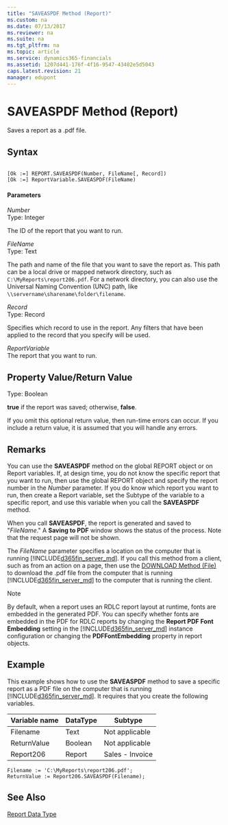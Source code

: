 ```yaml
---
title: "SAVEASPDF Method (Report)"
ms.custom: na
ms.date: 07/13/2017
ms.reviewer: na
ms.suite: na
ms.tgt_pltfrm: na
ms.topic: article
ms.service: dynamics365-financials
ms.assetid: 1207d441-176f-4f16-9547-43402e5d5043
caps.latest.revision: 21
manager: edupont
---
```


 

# SAVEASPDF Method (Report)
Saves a report as a .pdf file.  

## Syntax  

```  

[Ok :=] REPORT.SAVEASPDF(Number, FileName[, Record])  
[Ok :=] ReportVariable.SAVEASPDF(FileName)  
```  

#### Parameters  
 *Number*  
 Type: Integer  

 The ID of the report that you want to run.   

 *FileName*  
 Type: Text  

 The path and name of the file that you want to save the report as. This path can be a local drive or mapped network directory, such as `C:\MyReports\report206.pdf`. For a network directory, you can also use the Universal Naming Convention (UNC) path, like `\\servername\sharename\folder\filename`.    

 *Record*  
 Type: Record  

 Specifies which record to use in the report. Any filters that have been applied to the record that you specify will be used.  

 *ReportVariable*  
 The report that you want to run.  

## Property Value/Return Value  
 Type: Boolean  

 **true** if the report was saved; otherwise, **false**.  

 If you omit this optional return value, then run-time errors can occur. If you include a return value, it is assumed that you will handle any errors.  

## Remarks  
 You can use the **SAVEASPDF** method on the global REPORT object or on Report variables. If, at design time, you do not know the specific report that you want to run, then use the global REPORT object and specify the report number in the *Number* parameter. If you do know which report you want to run, then create a Report variable, set the Subtype of the variable to a specific report, and use this variable when you call the **SAVEASPDF** method.  

 When you call **SAVEASPDF**, the report is generated and saved to "*FileName*." A **Saving to PDF** window shows the status of the process. Note that the request page will not be shown.  

 The *FileName* parameter specifies a location on the computer that is running [!INCLUDE[d365fin_server_md](../includes/d365fin_server_md.md)]. If you call this method from a client, such as from an action on a page, then use the [DOWNLOAD Method \(File\)](devenv-DOWNLOAD-Method-File.md) to download the .pdf file from the computer that is running [!INCLUDE[d365fin_server_md](../includes/d365fin_server_md.md)] to the computer that is running the client.  

> [!NOTE]  
>  By default, when a report uses an RDLC report layout at runtime, fonts are embedded in the generated PDF. You can specify whether fonts are embedded in the PDF for RDLC reports by changing the **Report PDF Font Embedding** setting in the [!INCLUDE[d365fin_server_md](../includes/d365fin_server_md.md)] instance configuration or changing the **PDFFontEmbedding** property in report objects. <!--NAV For more information, see [Configuring Microsoft Dynamics NAV Server](Configuring-Microsoft-Dynamics-NAV-Server.md) and [PDFFontEmbedding Property](../properties/devenv-PDF-FontEmbedding-Property.md).-->  

## Example  
 This example shows how to use the **SAVEASPDF** method to save a specific report as a PDF file on the computer that is running [!INCLUDE[d365fin_server_md](../includes/d365fin_server_md.md)]. It requires that you create the following variables.  

|Variable name|DataType|Subtype|  
|-------------------|--------------|-------------|  
|Filename|Text|Not applicable|  
|ReturnValue|Boolean|Not applicable|  
|Report206|Report|Sales - Invoice|  

```  
Filename := 'C:\MyReports\report206.pdf';   
ReturnValue := Report206.SAVEASPDF(Filename);  
```  

## See Also  
 [Report Data Type](../datatypes/devenv-Report-Data-Type.md)
